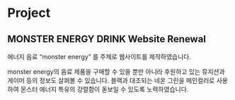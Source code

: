 # Project 
## MONSTER ENERGY DRINK Website Renewal
  에너지 음료 “monster energy” 를 주제로 웹사이트를 제작하였습니다.
  
  monster energy의 음료 제품을 구매할 수 있을 뿐만 아니라  후원하고 있는 뮤지션과 게이머 등의 정보도 살펴볼 수 있습니다.
  블랙과 대조되는 네온 그린을 메인컬러로 사용하여 몬스터 에너지 특유의 강렬함이 돋보일 수 있도록 노력하였습니다.
  



